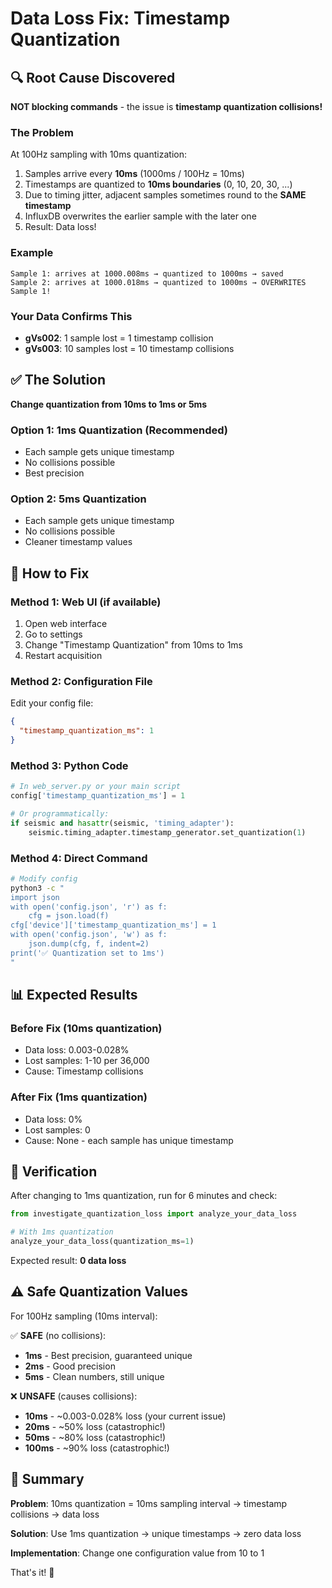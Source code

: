 # Data Loss Fix: Timestamp Quantization

## 🔍 Root Cause Discovered

**NOT blocking commands** - the issue is **timestamp quantization collisions!**

### The Problem

At 100Hz sampling with 10ms quantization:
1. Samples arrive every **10ms** (1000ms / 100Hz = 10ms)
2. Timestamps are quantized to **10ms boundaries** (0, 10, 20, 30, ...)
3. Due to timing jitter, adjacent samples sometimes round to the **SAME timestamp**
4. InfluxDB overwrites the earlier sample with the later one
5. Result: Data loss!

### Example

```
Sample 1: arrives at 1000.008ms → quantized to 1000ms → saved
Sample 2: arrives at 1000.018ms → quantized to 1000ms → OVERWRITES Sample 1!
```

### Your Data Confirms This

- **gVs002**: 1 sample lost = 1 timestamp collision
- **gVs003**: 10 samples lost = 10 timestamp collisions

## ✅ The Solution

**Change quantization from 10ms to 1ms or 5ms**

### Option 1: 1ms Quantization (Recommended)
- Each sample gets unique timestamp
- No collisions possible
- Best precision

### Option 2: 5ms Quantization
- Each sample gets unique timestamp
- No collisions possible
- Cleaner timestamp values

## 🚀 How to Fix

### Method 1: Web UI (if available)
1. Open web interface
2. Go to settings
3. Change "Timestamp Quantization" from 10ms to 1ms
4. Restart acquisition

### Method 2: Configuration File
Edit your config file:
```json
{
  "timestamp_quantization_ms": 1
}
```

### Method 3: Python Code
```python
# In web_server.py or your main script
config['timestamp_quantization_ms'] = 1

# Or programmatically:
if seismic and hasattr(seismic, 'timing_adapter'):
    seismic.timing_adapter.timestamp_generator.set_quantization(1)
```

### Method 4: Direct Command
```bash
# Modify config
python3 -c "
import json
with open('config.json', 'r') as f:
    cfg = json.load(f)
cfg['device']['timestamp_quantization_ms'] = 1
with open('config.json', 'w') as f:
    json.dump(cfg, f, indent=2)
print('✅ Quantization set to 1ms')
"
```

## 📊 Expected Results

### Before Fix (10ms quantization)
- Data loss: 0.003-0.028%
- Lost samples: 1-10 per 36,000
- Cause: Timestamp collisions

### After Fix (1ms quantization)
- Data loss: 0%
- Lost samples: 0
- Cause: None - each sample has unique timestamp

## 🔬 Verification

After changing to 1ms quantization, run for 6 minutes and check:

```python
from investigate_quantization_loss import analyze_your_data_loss

# With 1ms quantization
analyze_your_data_loss(quantization_ms=1)
```

Expected result: **0 data loss**

## ⚠️ Safe Quantization Values

For 100Hz sampling (10ms interval):

✅ **SAFE** (no collisions):
- **1ms** - Best precision, guaranteed unique
- **2ms** - Good precision
- **5ms** - Clean numbers, still unique

❌ **UNSAFE** (causes collisions):
- **10ms** - ~0.003-0.028% loss (your current issue)
- **20ms** - ~50% loss (catastrophic!)
- **50ms** - ~80% loss (catastrophic!)
- **100ms** - ~90% loss (catastrophic!)

## 🎯 Summary

**Problem**: 10ms quantization = 10ms sampling interval → timestamp collisions → data loss

**Solution**: Use 1ms quantization → unique timestamps → zero data loss

**Implementation**: Change one configuration value from 10 to 1

That's it! 🎉

